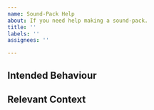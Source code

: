 ```yaml
---
name: Sound-Pack Help
about: If you need help making a sound-pack.
title: ''
labels: ''
assignees: ''

---
```


## Intended Behaviour

## Relevant Context
